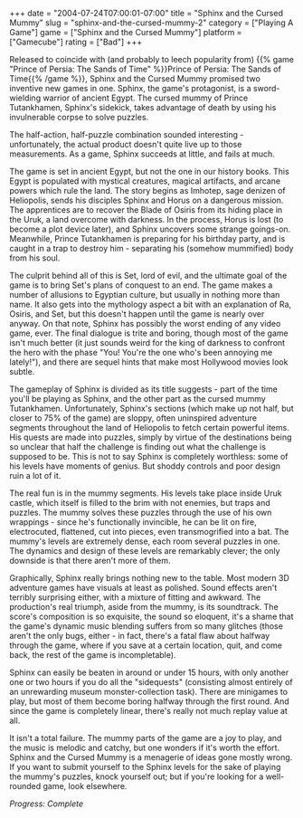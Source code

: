 +++
date = "2004-07-24T07:00:01-07:00"
title = "Sphinx and the Cursed Mummy"
slug = "sphinx-and-the-cursed-mummy-2"
category = ["Playing A Game"]
game = ["Sphinx and the Cursed Mummy"]
platform = ["Gamecube"]
rating = ["Bad"]
+++

Released to coincide with (and probably to leech popularity from) {{% game "Prince of Persia: The Sands of Time" %}}Prince of Persia: The Sands of Time{{% /game %}}, Sphinx and the Cursed Mummy promised two inventive new games in one. Sphinx, the game's protagonist, is a sword-wielding warrior of ancient Egypt. The cursed mummy of Prince Tutankhamen, Sphinx's sidekick, takes advantage of death by using his invulnerable corpse to solve puzzles.

The half-action, half-puzzle combination sounded interesting - unfortunately, the actual product doesn't quite live up to those measurements. As a game, Sphinx succeeds at little, and fails at much.

The game is set in ancient Egypt, but not the one in our history books. This Egypt is populated with mystical creatures, magical artifacts, and arcane powers which rule the land. The story begins as Imhotep, sage denizen of Heliopolis, sends his disciples Sphinx and Horus on a dangerous mission. The apprentices are to recover the Blade of Osiris from its hiding place in the Uruk, a land overcome with darkness. In the process, Horus is lost (to become a plot device later), and Sphinx uncovers some strange goings-on. Meanwhile, Prince Tutankhamen is preparing for his birthday party, and is caught in a trap to destroy him - separating his (somehow mummified) body from his soul.

The culprit behind all of this is Set, lord of evil, and the ultimate goal of the game is to bring Set's plans of conquest to an end. The game makes a number of allusions to Egyptian culture, but usually in nothing more than name. It also gets into the mythology aspect a bit with an explanation of Ra, Osiris, and Set, but this doesn't happen until the game is nearly over anyway. On that note, Sphinx has possibly the worst ending of any video game, ever. The final dialogue is trite and boring, though most of the game isn't much better (it just sounds weird for the king of darkness to confront the hero with the phase "You! You're the one who's been annoying me lately!"), and there are sequel hints that make most Hollywood movies look subtle.

The gameplay of Sphinx is divided as its title suggests - part of the time you'll be playing as Sphinx, and the other part as the cursed mummy Tutankhamen. Unfortunately, Sphinx's sections (which make up not half, but closer to 75% of the game) are sloppy, often uninspired adventure segments throughout the land of Heliopolis to fetch certain powerful items. His quests are made into puzzles, simply by virtue of the destinations being so unclear that half the challenge is finding out what the challenge is supposed to be. This is not to say Sphinx is completely worthless: some of his levels have moments of genius. But shoddy controls and poor design ruin a lot of it.

The real fun is in the mummy segments. His levels take place inside Uruk castle, which itself is filled to the brim with not enemies, but traps and puzzles. The mummy solves these puzzles through the use of his own wrappings - since he's functionally invincible, he can be lit on fire, electrocuted, flattened, cut into pieces, even transmogrified into a bat. The mummy's levels are extremely dense, each room several puzzles in one. The dynamics and design of these levels are remarkably clever; the only downside is that there aren't more of them.

Graphically, Sphinx really brings nothing new to the table. Most modern 3D adventure games have visuals at least as polished. Sound effects aren't terribly surprising either, with a mixture of fitting and awkward. The production's real triumph, aside from the mummy, is its soundtrack. The score's composition is so exquisite, the sound so eloquent, it's a shame that the game's dynamic music blending suffers from so many glitches (those aren't the only bugs, either - in fact, there's a fatal flaw about halfway through the game, where if you save at a certain location, quit, and come back, the rest of the game is incompletable).

Sphinx can easily be beaten in around or under 15 hours, with only another one or two hours if you do all the "sidequests" (consisting almost entirely of an unrewarding museum monster-collection task). There are minigames to play, but most of them become boring halfway through the first round. And since the game is completely linear, there's really not much replay value at all.

It isn't a total failure. The mummy parts of the game are a joy to play, and the music is melodic and catchy, but one wonders if it's worth the effort. Sphinx and the Cursed Mummy is a menagerie of ideas gone mostly wrong. If you want to submit yourself to the Sphinx levels for the sake of playing the mummy's puzzles, knock yourself out; but if you're looking for a well-rounded game, look elsewhere.

<i>Progress: Complete</i>